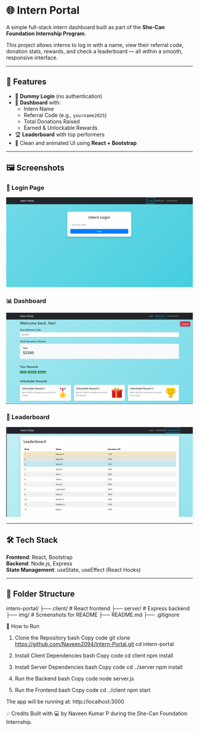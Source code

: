 # 🌐 Intern Portal

A simple full-stack intern dashboard built as part of the **She-Can Foundation Internship Program**.

This project allows interns to log in with a name, view their referral code, donation stats, rewards, and check a leaderboard — all within a smooth, responsive interface.

---

## 🚀 Features

- 🔐 **Dummy Login** (no authentication)
- 🧑 **Dashboard** with:
  - Intern Name
  - Referral Code (e.g., `yourname2025`)
  - Total Donations Raised
  - Earned & Unlockable Rewards
- 🏆 **Leaderboard** with top performers
- 🎨 Clean and animated UI using **React + Bootstrap**

---

## 🖼️ Screenshots

### 🔑 Login Page
<img src="img/Login.png" alt="Login Page" width="600"/>

### 📊 Dashboard
<img src="img/Dashboard.png" alt="Dashboard" width="600"/>

### 🏅 Leaderboard
<img src="img/Leaderboard.png" alt="Leaderboard" width="600"/>

---

## 🛠️ Tech Stack

**Frontend**: React, Bootstrap  
**Backend**: Node.js, Express  
**State Management**: useState, useEffect (React Hooks)

---

## 📂 Folder Structure
intern-portal/
├── client/ # React frontend
├── server/ # Express backend
├── img/ # Screenshots for README
├── README.md
├── .gitignore

🔧 How to Run
1. Clone the Repository
bash
Copy code
git clone https://github.com/Naveen2094/Intern-Portal.git
cd intern-portal

3. Install Client Dependencies
bash
Copy code
cd client
npm install

5. Install Server Dependencies
bash
Copy code
cd ../server
npm install

7. Run the Backend
bash
Copy code
node server.js

9. Run the Frontend
bash
Copy code
cd ../client
npm start

The app will be running at: http://localhost:3000

💡 Credits
Built with 💻 by Naveen Kumar P during the She-Can Foundation Internship.
